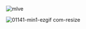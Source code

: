 ![mlve](https://github.com/user-attachments/assets/ebfd3dd8-5ec8-4d78-b1c7-1a62bc5814c5)

![01141-min1-ezgif com-resize](https://github.com/user-attachments/assets/7e748e3f-b1d3-4236-9040-56e5eeb46cc8)
